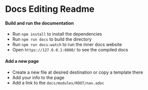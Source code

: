 # Docs Editing Readme

#### Build and run the documentation

* Run `npm install` to install the dependencies
* Run `npm run docs` to build the directory
* Run `npm run docs:watch` to run the inner docs website
* Open `https://127.0.0.1:8080/` to see the compiled docs

#### Add a new page

* Create a new file at desired destination or copy a template there
* Add your info to the page
* Add a link to the `docs/modules/ROOT/nav.adoc`